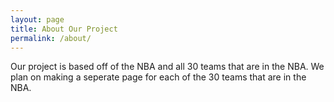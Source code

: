 ```yaml
---
layout: page
title: About Our Project
permalink: /about/
---
```


Our project is based off of the NBA and all 30 teams that are in the NBA.  We plan on making a seperate page for each of the 30 teams that are in the NBA.
